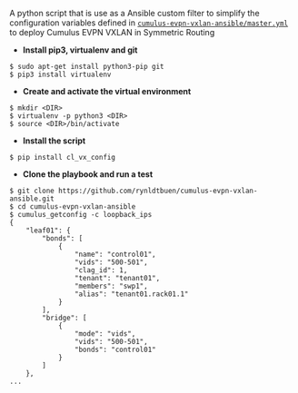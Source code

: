 A python script that is use as a Ansible custom filter to simplify the configuration variables defined in  [`cumulus-evpn-vxlan-ansible/master.yml`](https://github.com/rynldtbuen/cumulus-evpn-vxlan-ansible/blob/v1.0/master.yml) to deploy Cumulus EVPN VXLAN in Symmetric Routing
- **Install pip3, virtualenv and git**
```
$ sudo apt-get install python3-pip git
$ pip3 install virtualenv
```
- **Create and activate the virtual environment**
```
$ mkdir <DIR>
$ virtualenv -p python3 <DIR>  
$ source <DIR>/bin/activate
```
- **Install the script**
```
$ pip install cl_vx_config
```
- **Clone the playbook and run a test**
```
$ git clone https://github.com/rynldtbuen/cumulus-evpn-vxlan-ansible.git
$ cd cumulus-evpn-vxlan-ansible
$ cumulus_getconfig -c loopback_ips
{
    "leaf01": {
        "bonds": [
            {
                "name": "control01",
                "vids": "500-501",
                "clag_id": 1,
                "tenant": "tenant01",
                "members": "swp1",
                "alias": "tenant01.rack01.1"
            }
        ],
        "bridge": [
            {
                "mode": "vids",
                "vids": "500-501",
                "bonds": "control01"
            }
        ]
    },
...
```
